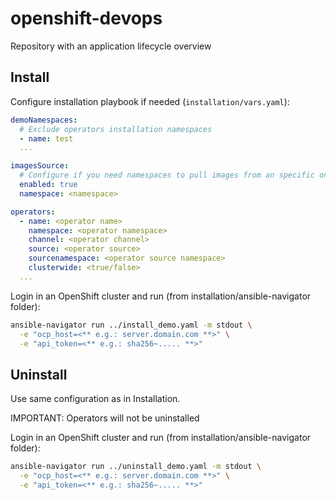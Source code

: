 # openshift-devops
Repository with an application lifecycle overview

## Install

Configure installation playbook if needed (`installation/vars.yaml`):

```yaml
demoNamespaces:
  # Exclude operators installation namespaces
  - name: test
  ...

imagesSource:
  # Configure if you need namespaces to pull images from an specific one
  enabled: true
  namespace: <namespace>

operators:
  - name: <operator name>
    namespace: <operator namespace>
    channel: <operator channel>
    source: <operator source>
    sourcenamespace: <operator source namespace>
    clusterwide: <true/false>
  ...
```

Login in an OpenShift cluster and run (from installation/ansible-navigator folder):

```sh
ansible-navigator run ../install_demo.yaml -m stdout \
  -e "ocp_host=<** e.g.: server.domain.com **>" \
  -e "api_token=<** e.g.: sha256~..... **>"
```

## Uninstall

Use same configuration as in Installation.

IMPORTANT: Operators will not be uninstalled

Login in an OpenShift cluster and run (from installation/ansible-navigator folder):

```sh
ansible-navigator run ../uninstall_demo.yaml -m stdout \
  -e "ocp_host=<** e.g.: server.domain.com **>" \
  -e "api_token=<** e.g.: sha256~..... **>"
```

